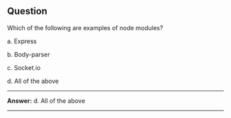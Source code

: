 ## Question

Which of the following are examples of node modules?

a. Express

b. Body-parser

c. Socket.io

d. All of the above

---

**Answer:** d. All of the above

---
